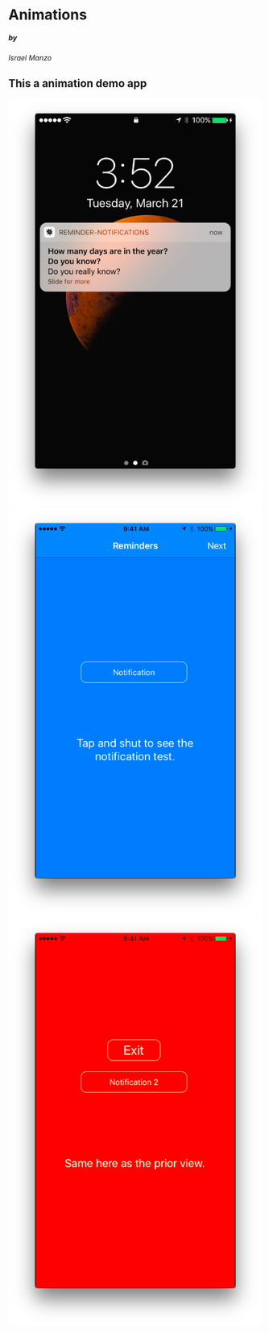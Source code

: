# Animations

##### by
*Israel Manzo*

## This a animation demo app
![Alt Image Text](images/NotfScreenShot.png)
![Alt Image Text](images/BlueScreenShot.png)
![Alt Image Text](images/RedScreenShot.png)
